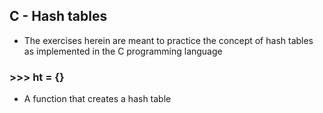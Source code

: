 ## C - Hash tables
* The exercises herein are meant to practice the concept of hash tables as implemented in the C programming language
### >>> ht = {}
* A function that creates a hash table
